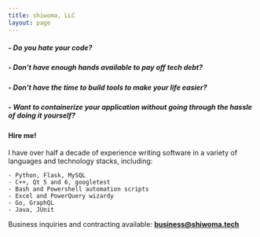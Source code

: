 ```yaml
---
title: shiwoma, LLC
layout: page
---
```


##### - Do you hate your code? 
##### - Don't have enough hands available to pay off tech debt?
##### - Don't have the time to build tools to make your life easier?
##### - Want to containerize your application without going through the hassle of doing it yourself?

#### Hire me!
I have over half a decade of experience writing software in a variety of languages and technology stacks, including:
```
- Python, Flask, MySQL
- C++, Qt 5 and 6, googletest
- Bash and Powershell automation scripts
- Excel and PowerQuery wizardy
- Go, GraphQL
- Java, JUnit
```

Business inquiries and contracting available:
**[business@shiwoma.tech](mailto:business@shiwoma.tech)**
